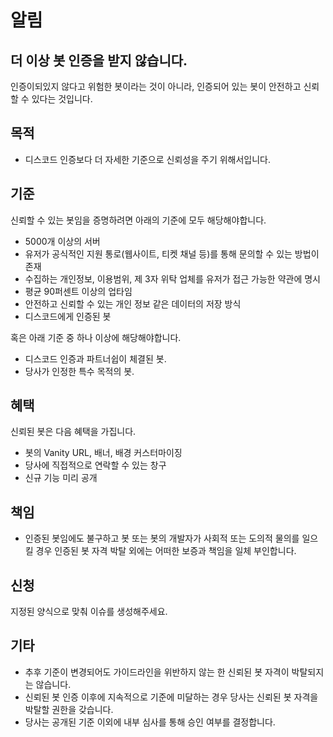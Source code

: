 # 알림

## 더 이상 봇 인증을 받지 않습니다.

인증이되있지 않다고 위험한 봇이라는 것이 아니라, 인증되어 있는 봇이 안전하고 신뢰할 수 있다는 것입니다.

## 목적

- 디스코드 인증보다 더 자세한 기준으로 신뢰성을 주기 위해서입니다.

## 기준

신뢰할 수 있는 봇임을 증명하려면 아래의 기준에 모두 해당해야합니다.

- 5000개 이상의 서버
- 유저가 공식적인 지원 통로(웹사이트, 티켓 채널 등)를 통해 문의할 수 있는 방법이 존재
- 수집하는 개인정보, 이용범위, 제 3자 위탁 업체를 유저가 접근 가능한 약관에 명시
- 평균 90퍼센트 이상의 업타임
- 안전하고 신뢰할 수 있는 개인 정보 같은 데이터의 저장 방식
- 디스코드에게 인증된 봇

혹은 아래 기준 중 하나 이상에 해당해야합니다.

- 디스코드 인증과 파트너쉽이 체결된 봇.
- 당사가 인정한 특수 목적의 봇.

## 혜택

신뢰된 봇은 다음 혜택을 가집니다.

- 봇의 Vanity URL, 배너, 배경 커스터마이징
- 당사에 직접적으로 연락할 수 있는 창구
- 신규 기능 미리 공개

## 책임

- 인증된 봇임에도 불구하고 봇 또는 봇의 개발자가 사회적 또는 도의적 물의를 일으킬 경우 인증된 봇 자격 박탈 외에는 어떠한 보증과 책임을 일체 부인합니다.

## 신청

지정된 양식으로 맞춰 이슈를 생성해주세요.

## 기타

- 추후 기준이 변경되어도 가이드라인을 위반하지 않는 한 신뢰된 봇 자격이 박탈되지는 않습니다.
- 신뢰된 봇 인증 이후에 지속적으로 기준에 미달하는 경우 당사는 신뢰된 봇 자격을 박탈할 권한을 갖습니다.
- 당사는 공개된 기준 이외에 내부 심사를 통해 승인 여부를 결정합니다.
